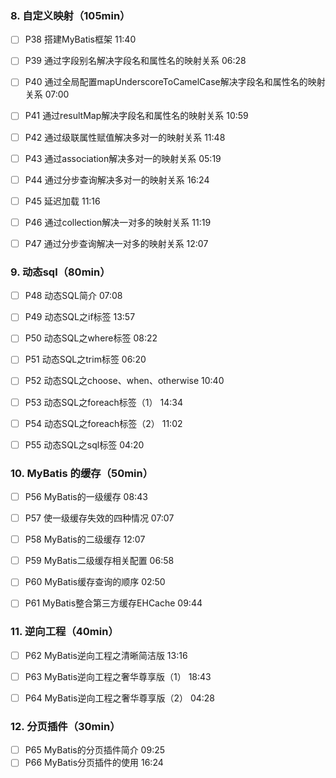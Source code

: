 ### 8. 自定义映射（105min）

- [ ] P38  搭建MyBatis框架  11:40
- [ ] P39  通过字段别名解决字段名和属性名的映射关系  06:28
- [ ] P40  通过全局配置mapUnderscoreToCamelCase解决字段名和属性名的映射关系  07:00
- [ ] P41  通过resultMap解决字段名和属性名的映射关系  10:59
- [ ] P42  通过级联属性赋值解决多对一的映射关系  11:48
- [ ] P43  通过association解决多对一的映射关系  05:19
- [ ] P44  通过分步查询解决多对一的映射关系  16:24
- [ ] P45  延迟加载  11:16
- [ ] P46  通过collection解决一对多的映射关系  11:19
- [ ] P47  通过分步查询解决一对多的映射关系  12:07





### 9. 动态sql（80min）

- [ ] P48  动态SQL简介  07:08
- [ ] P49  动态SQL之if标签  13:57
- [ ] P50  动态SQL之where标签  08:22
- [ ] P51  动态SQL之trim标签  06:20
- [ ] P52  动态SQL之choose、when、otherwise  10:40
- [ ] P53  动态SQL之foreach标签（1）  14:34
- [ ] P54  动态SQL之foreach标签（2）  11:02
- [ ] P55  动态SQL之sql标签  04:20 



### 10. MyBatis 的缓存（50min）

- [ ] P56  MyBatis的一级缓存  08:43
- [ ] P57  使一级缓存失效的四种情况  07:07
- [ ] P58  MyBatis的二级缓存  12:07
- [ ] P59  MyBatis二级缓存相关配置  06:58
- [ ] P60  MyBatis缓存查询的顺序  02:50
- [ ] P61  MyBatis整合第三方缓存EHCache  09:44



### 11. 逆向工程（40min）

- [ ] P62  MyBatis逆向工程之清晰简洁版  13:16
- [ ] P63  MyBatis逆向工程之奢华尊享版（1）  18:43
- [ ] P64  MyBatis逆向工程之奢华尊享版（2）  04:28





### 12. 分页插件（30min）

- [ ] P65  MyBatis的分页插件简介  09:25
- [ ] P66  MyBatis分页插件的使用 16:24
